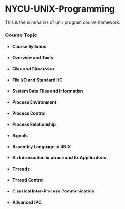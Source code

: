 # NYCU-UNIX-Programming
This is the summarize of unix program course homework.  

### Course Topic
- #### Course Syllabus
- #### Overview and Tools
- #### Files and Directories
- #### File I/O and Standard I/O
- #### System Data Files and Information
- #### Process Environment
- #### Process Control
- #### Process Relationship
- #### Signals
- #### Assembly Language in UNIX
- #### An Introduction to ptrace and Its Applications
- #### Threads
- #### Thread Control
- #### Classical Inter-Process Communication
- #### Advanced	IPC


